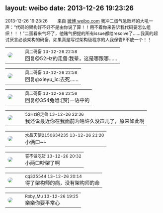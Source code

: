 layout: weibo
date: 2013-12-26 19:23:26
---
<meta name="referrer" content="no-referrer" />

2013-12-26 19:23:26  &nbsp;&nbsp;&nbsp;&nbsp;&nbsp;&nbsp; 来自 <a href="http://weibo.com/" rel="nofollow">微博 weibo.com</a>
我冲二蛋气急败坏的大吼一声：“代码的架构好不好不是由你说了算！！用不着你来告诉我代码要怎么组织！！！”二蛋看来气坏了，他赌气把提的所有issue都给resolve了……我真的超讨厌言必谈架构的码畜，如果真是写过架构级程序的人我保管P不放一个！！ ​​​

<table style="width: 100%;">
  <tr>
    <td style="width: 40px;"><img style="border-radius:50%" src="https://tva3.sinaimg.cn/crop.0.0.639.639.50/6d2a6003jw8f3idy69w2gj20hs0hrt9g.jpg?KID=imgbed,tva&Expires=1624465180&ssig=WAEZXx5r6a"></td>
    <td colspan="2"><small>风二码畜 13-12-26 22:58</small><br/>回复@52Hz的走兽:我晕，这是哪跟哪……</td>
  </tr>
</table>

<table style="width: 100%;">
  <tr>
    <td style="width: 40px;"><img style="border-radius:50%" src="https://tva3.sinaimg.cn/crop.0.0.639.639.50/6d2a6003jw8f3idy69w2gj20hs0hrt9g.jpg?KID=imgbed,tva&Expires=1624465180&ssig=WAEZXx5r6a"></td>
    <td colspan="2"><small>风二码畜 13-12-26 22:58</small><br/>回复@xieyu_ic:去死……</td>
  </tr>
</table>

<table style="width: 100%;">
  <tr>
    <td style="width: 40px;"><img style="border-radius:50%" src="https://tva3.sinaimg.cn/crop.0.0.639.639.50/6d2a6003jw8f3idy69w2gj20hs0hrt9g.jpg?KID=imgbed,tva&Expires=1624465180&ssig=WAEZXx5r6a"></td>
    <td colspan="2"><small>风二码畜 13-12-26 22:56</small><br/>回复@354兔姐:[赞]一语中的</td>
  </tr>
</table>

<table style="width: 100%;">
  <tr>
    <td style="width: 40px;"><img style="border-radius:50%" src="https://tva4.sinaimg.cn/crop.0.0.180.180.50/8beaf773jw1e8qgp5bmzyj2050050aa8.jpg?KID=imgbed,tva&Expires=1624465180&ssig=PT2rzA2pdo"></td>
    <td colspan="2"><small>52Hz的走兽 13-12-26 22:36</small><br/>我还说最近你在我面前为啥许久没声儿了，原来如此啊</td>
  </tr>
</table>

<table style="width: 100%;">
  <tr>
    <td style="width: 40px;"><img style="border-radius:50%" src="https://tva1.sinaimg.cn/crop.0.0.80.80.50/803012fbjw8f6z12p78p3j2028028q2p.jpg?KID=imgbed,tva&Expires=1624465180&ssig=vlcz9zDlfn"></td>
    <td colspan="2"><small>水晶天使2150634235 13-12-26 21:20</small><br/>小俩口~~</td>
  </tr>
</table>

<table style="width: 100%;">
  <tr>
    <td style="width: 40px;"><img style="border-radius:50%" src="https://tva1.sinaimg.cn/crop.0.0.640.640.50/86f7338fjw8edkav0whx0j20hs0hswfv.jpg?KID=imgbed,tva&Expires=1624465180&ssig=xxsDuUXxKu"></td>
    <td colspan="2"><small>誓不做吃货 13-12-26 20:32</small><br/>小两口吵架了啊</td>
  </tr>
</table>

<table style="width: 100%;">
  <tr>
    <td style="width: 40px;"><img style="border-radius:50%" src="https://tva4.sinaimg.cn/crop.0.0.180.180.50/7d25944djw1e8qgp5bmzyj2050050aa8.jpg?KID=imgbed,tva&Expires=1624465180&ssig=WaUncYkrel"></td>
    <td colspan="2"><small>qq335544 13-12-26 20:14</small><br/>得了架构师的病，没有架构师的命</td>
  </tr>
</table>

<table style="width: 100%;">
  <tr>
    <td style="width: 40px;"><img style="border-radius:50%" src="https://tva2.sinaimg.cn/crop.0.0.180.180.50/81fd9f09jw1e8qgp5bmzyj2050050aa8.jpg?KID=imgbed,tva&Expires=1624465180&ssig=jF4J8RzCH9"></td>
    <td colspan="2"><small>Roby_Mu 13-12-26 19:25</small><br/>樂樂你要平常心</td>
  </tr>
</table>
